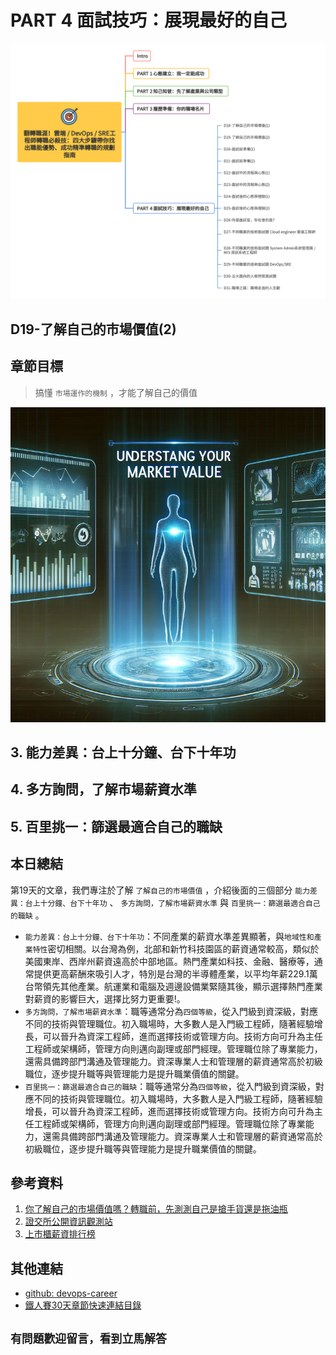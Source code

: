 # PART 4 面試技巧：展現最好的自己

![鐵人賽-30Days-P4](https://github.com/qwedsazxc78/devops-career/raw/main/docs/img/30Days-P4.png)

## D19-了解自己的市場價值(2)

## 章節目標

> 搞懂 `市場運作的機制` ，才能了解自己的價值

![D19-了解自己的市場價值(2)](https://github.com/qwedsazxc78/devops-career/raw/main/docs/img/D19.png)

## 3. 能力差異：台上十分鐘、台下十年功

## 4. 多方詢問，了解市場薪資水準

## 5. 百里挑一：篩選最適合自己的職缺

## 本日總結

第19天的文章，我們專注於了解 `了解自己的市場價值` ，介紹後面的三個部分 `能力差異：台上十分鐘、台下十年功` 、 `多方詢問，了解市場薪資水準` 與 `百里挑一：篩選最適合自己的職缺` 。

* `能力差異：台上十分鐘、台下十年功`：不同產業的薪資水準差異顯著，與`地域性和產業特性`密切相關。以台灣為例，北部和新竹科技園區的薪資通常較高，類似於美國東岸、西岸州薪資遠高於中部地區。熱門產業如科技、金融、醫療等，通常提供更高薪酬來吸引人才，特別是台灣的半導體產業，以平均年薪229.1萬台幣領先其他產業。航運業和電腦及週邊設備業緊隨其後，顯示選擇熱門產業對薪資的影響巨大，選擇比努力更重要!。
* `多方詢問，了解市場薪資水準`：職等通常分為`四個等級`，從入門級到資深級，對應不同的技術與管理職位。初入職場時，大多數人是入門級工程師，隨著經驗增長，可以晉升為資深工程師，進而選擇技術或管理方向。技術方向可升為主任工程師或架構師，管理方向則邁向副理或部門經理。管理職位除了專業能力，還需具備跨部門溝通及管理能力。資深專業人士和管理層的薪資通常高於初級職位，逐步提升職等與管理能力是提升職業價值的關鍵。
* `百里挑一：篩選最適合自己的職缺`：職等通常分為`四個等級`，從入門級到資深級，對應不同的技術與管理職位。初入職場時，大多數人是入門級工程師，隨著經驗增長，可以晉升為資深工程師，進而選擇技術或管理方向。技術方向可升為主任工程師或架構師，管理方向則邁向副理或部門經理。管理職位除了專業能力，還需具備跨部門溝通及管理能力。資深專業人士和管理層的薪資通常高於初級職位，逐步提升職等與管理能力是提升職業價值的關鍵。

## 參考資料

1. [你了解自己的市場價值嗎？轉職前，先測測自己是搶手貨還是拖油瓶](https://www.managertoday.com.tw/articles/view/46451)
2. [證交所公開資訊觀測站](https://mops.twse.com.tw/mops/web/index)
3. [上市櫃薪資排行榜](https://www.104.com.tw/company/salary/all/)

## 其他連結

* [github: devops-career](https://github.com/qwedsazxc78/devops-career/tree/main)
* [鐵人賽30天章節快速連結目錄](https://ithelp.ithome.com.tw/articles/10351094)

## `有問題歡迎留言，看到立馬解答`
